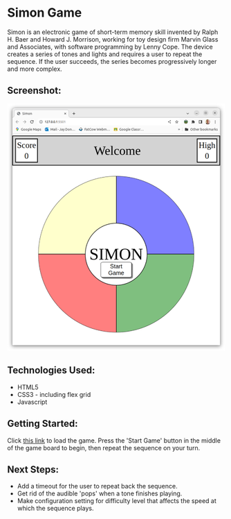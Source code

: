 # Simon Game

Simon is an electronic game of short-term memory skill invented by Ralph H. Baer and Howard J. Morrison, working for toy design firm Marvin Glass and Associates, with software programming by Lenny Cope. The device creates a series of tones and lights and requires a user to repeat the sequence. If the user succeeds, the series becomes progressively longer and more complex.

## Screenshot:

![Simon](simon.png)

## Technologies Used:

* HTML5
* CSS3 - including flex grid
* Javascript

## Getting Started:

Click [this link](https://wjdonaldson.github.io/simon/) to load the game. Press the 'Start Game' button in the middle of the game board to begin, then repeat the sequence on your turn.

## Next Steps:
* Add a timeout for the user to repeat back the sequence.
* Get rid of the audible 'pops' when a tone finishes playing.
* Make configuration setting for difficulty level that affects the speed at which the sequence plays.

